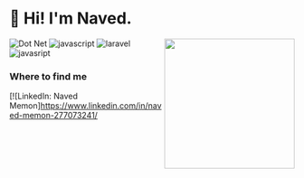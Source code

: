 
<h1>👋 Hi! I'm Naved.</h1>

<img align='right' src="https://media.giphy.com/media/M9gbBd9nbDrOTu1Mqx/giphy.gif" width="230">

<p>
  <img alt="Dot Net" src="https://img.freepik.com/free-vector/gradient-code-logo-with-tagline_23-2148811020.jpg?w=826&t=st=1706284688~exp=1706285288~hmac=1591a95bb87357690efd35363ce52eacc007fffbc07845b7cb36eef31262858a" />

  <img alt="javascript" src="https://img.shields.io/badge/-React-45b8d8?style=flat-square&logo=react&logoColor=white" />

  <img alt="laravel" src="[https://www.google.com/imgres?https://www.freepik.com/free-vector/gradient-code-logo-with-tagline_11817425.htm#query=laravel%20logo&position=2&from_view=search&track=ais&uuid=01243e15-a7fc-4efb-832a-476441fe209bimgurl=https%3A%2F%2Fupload.wikimedia.org%2Fwikipedia%2Fcommons%2Fthumb%2F3%2F36%2FLogo.min.svg%2F2560px-Logo.min.svg.png&imgrefurl=https%3A%2F%2Fcommons.wikimedia.org%2Fwiki%2FFile%3ALogo.min.svg&tbnid=r-lmwQZZyOsGmM&vet=12ahUKEwj2rZjG6f_8AhXMiuYKHc7wDDQQMygBegUIARDfAQ..i&docid=8gIyxf_6CeI33M&w=2560&h=742&q=laravel%20logo&ved=2ahUKEwj2rZjG6f_8AhXMiuYKHc7wDDQQMygBegUIARDfAQ](https://upload.wikimedia.org/wikipedia/commons/thumb/9/9a/Laravel.svg/1200px-Laravel.svg.png)" />

  <img alt="javasript" src="[https://www.google.com/imgres?imgurl=https%3A%2F%2Fwww.vectorlogo.zone%2Flogos%2Flinux%2Flinux-ar21.png&imgrefurl=https%3A%2F%2Fwww.vectorlogo.zone%2Flogos%2Flinux%2Findex.html&tbnid=wgxBltEbDmRd5M&vet=12ahUKEwjS6bOQ6v_8AhWULrcAHW0QC-MQMygIegUIARDvAQ..i&docid=k8SmqJOHZIDDaM&w=1200&h=600&q=linux%20logo&ved=2ahUKEwjS6bOQ6v_8AhWULrcAHW0QC-MQMygIegUIARDvAQ](https://quintagroup.com/cms/js/js-image/javascript-logo.png)" />

<h3>Where to find me</h3>

[![LinkedIn: Naved Memon]https://www.linkedin.com/in/naved-memon-277073241/
<br><br><br><br>


<!--
**Naved Memon** is a ✨ _special_ ✨ repository because its `README.md` (this file) appears on your GitHub profile.

Here are some ideas to get you started:

- 🔭 I’m currently working on ...
- 🌱 I’m currently learning ...
- 👯 I’m looking to collaborate on ...
- 🤔 I’m looking for help with ...
- 💬 Ask me about ...
- 📫 How to reach me: ...
- 😄 Pronouns: ...
- ⚡ Fun fact: ...
-->
